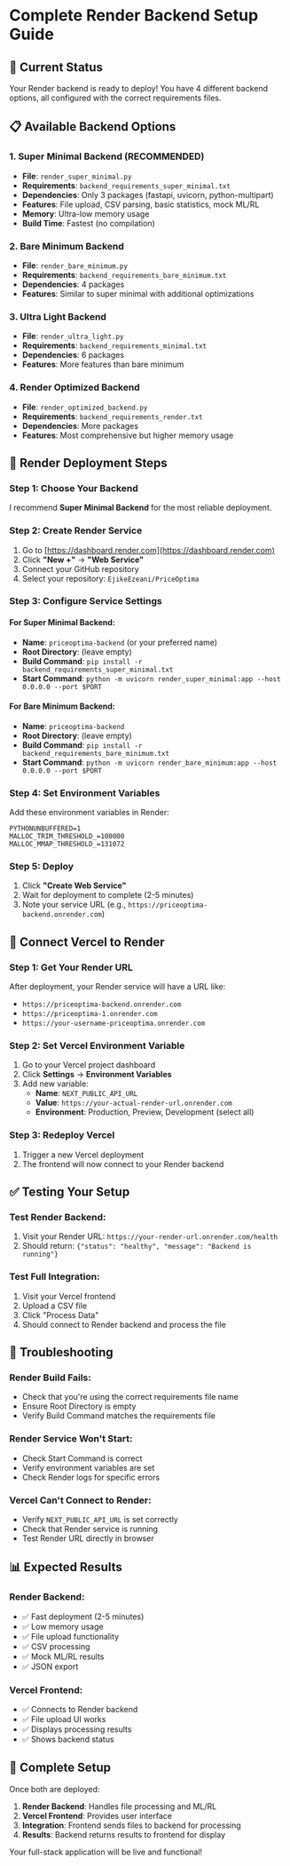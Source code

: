# Complete Render Backend Setup Guide

## 🎯 Current Status

Your Render backend is ready to deploy! You have 4 different backend options, all configured with the correct requirements files.

## 📋 Available Backend Options

### **1. Super Minimal Backend (RECOMMENDED)**
- **File**: `render_super_minimal.py`
- **Requirements**: `backend_requirements_super_minimal.txt`
- **Dependencies**: Only 3 packages (fastapi, uvicorn, python-multipart)
- **Features**: File upload, CSV parsing, basic statistics, mock ML/RL
- **Memory**: Ultra-low memory usage
- **Build Time**: Fastest (no compilation)

### **2. Bare Minimum Backend**
- **File**: `render_bare_minimum.py`
- **Requirements**: `backend_requirements_bare_minimum.txt`
- **Dependencies**: 4 packages
- **Features**: Similar to super minimal with additional optimizations

### **3. Ultra Light Backend**
- **File**: `render_ultra_light.py`
- **Requirements**: `backend_requirements_minimal.txt`
- **Dependencies**: 6 packages
- **Features**: More features than bare minimum

### **4. Render Optimized Backend**
- **File**: `render_optimized_backend.py`
- **Requirements**: `backend_requirements_render.txt`
- **Dependencies**: More packages
- **Features**: Most comprehensive but higher memory usage

## 🚀 Render Deployment Steps

### **Step 1: Choose Your Backend**
I recommend **Super Minimal Backend** for the most reliable deployment.

### **Step 2: Create Render Service**
1. Go to [https://dashboard.render.com](https://dashboard.render.com)
2. Click **"New +"** → **"Web Service"**
3. Connect your GitHub repository
4. Select your repository: `EjikeEzeani/PriceOptima`

### **Step 3: Configure Service Settings**

#### **For Super Minimal Backend:**
- **Name**: `priceoptima-backend` (or your preferred name)
- **Root Directory**: (leave empty)
- **Build Command**: `pip install -r backend_requirements_super_minimal.txt`
- **Start Command**: `python -m uvicorn render_super_minimal:app --host 0.0.0.0 --port $PORT`

#### **For Bare Minimum Backend:**
- **Name**: `priceoptima-backend`
- **Root Directory**: (leave empty)
- **Build Command**: `pip install -r backend_requirements_bare_minimum.txt`
- **Start Command**: `python -m uvicorn render_bare_minimum:app --host 0.0.0.0 --port $PORT`

### **Step 4: Set Environment Variables**
Add these environment variables in Render:
```
PYTHONUNBUFFERED=1
MALLOC_TRIM_THRESHOLD_=100000
MALLOC_MMAP_THRESHOLD_=131072
```

### **Step 5: Deploy**
1. Click **"Create Web Service"**
2. Wait for deployment to complete (2-5 minutes)
3. Note your service URL (e.g., `https://priceoptima-backend.onrender.com`)

## 🔗 Connect Vercel to Render

### **Step 1: Get Your Render URL**
After deployment, your Render service will have a URL like:
- `https://priceoptima-backend.onrender.com`
- `https://priceoptima-1.onrender.com`
- `https://your-username-priceoptima.onrender.com`

### **Step 2: Set Vercel Environment Variable**
1. Go to your Vercel project dashboard
2. Click **Settings** → **Environment Variables**
3. Add new variable:
   - **Name**: `NEXT_PUBLIC_API_URL`
   - **Value**: `https://your-actual-render-url.onrender.com`
   - **Environment**: Production, Preview, Development (select all)

### **Step 3: Redeploy Vercel**
1. Trigger a new Vercel deployment
2. The frontend will now connect to your Render backend

## ✅ Testing Your Setup

### **Test Render Backend:**
1. Visit your Render URL: `https://your-render-url.onrender.com/health`
2. Should return: `{"status": "healthy", "message": "Backend is running"}`

### **Test Full Integration:**
1. Visit your Vercel frontend
2. Upload a CSV file
3. Click "Process Data"
4. Should connect to Render backend and process the file

## 🚨 Troubleshooting

### **Render Build Fails:**
- Check that you're using the correct requirements file name
- Ensure Root Directory is empty
- Verify Build Command matches the requirements file

### **Render Service Won't Start:**
- Check Start Command is correct
- Verify environment variables are set
- Check Render logs for specific errors

### **Vercel Can't Connect to Render:**
- Verify `NEXT_PUBLIC_API_URL` is set correctly
- Check that Render service is running
- Test Render URL directly in browser

## 📊 Expected Results

### **Render Backend:**
- ✅ Fast deployment (2-5 minutes)
- ✅ Low memory usage
- ✅ File upload functionality
- ✅ CSV processing
- ✅ Mock ML/RL results
- ✅ JSON export

### **Vercel Frontend:**
- ✅ Connects to Render backend
- ✅ File upload UI works
- ✅ Displays processing results
- ✅ Shows backend status

## 🎉 Complete Setup

Once both are deployed:
1. **Render Backend**: Handles file processing and ML/RL
2. **Vercel Frontend**: Provides user interface
3. **Integration**: Frontend sends files to backend for processing
4. **Results**: Backend returns results to frontend for display

Your full-stack application will be live and functional!
